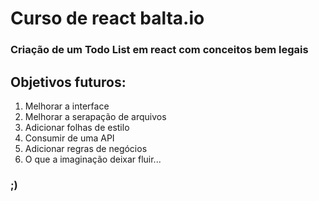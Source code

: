 # Curso de react balta.io

### Criação de um Todo List em react com conceitos bem legais

## Objetivos futuros: 
1. Melhorar a interface
2. Melhorar a serapação de arquivos
3. Adicionar folhas de estilo
4. Consumir de uma API
5. Adicionar regras de negócios
6. O que a imaginação deixar fluir...


### ;)